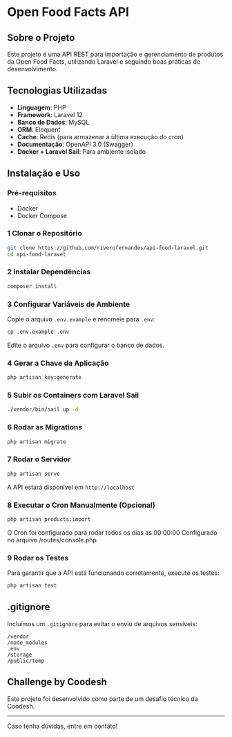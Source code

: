 # Open Food Facts API

## Sobre o Projeto
Este projeto é uma API REST para importação e gerenciamento de produtos da Open Food Facts, utilizando Laravel e seguindo boas práticas de desenvolvimento.

## Tecnologias Utilizadas
- **Linguagem**: PHP
- **Framework**: Laravel 12
- **Banco de Dados**: MySQL
- **ORM**: Eloquent
- **Cache**: Redis (para armazenar a última execução do cron)
- **Documentação**: OpenAPI 3.0 (Swagger)
- **Docker + Laravel Sail**: Para ambiente isolado

## Instalação e Uso

### **Pré-requisitos**
- Docker
- Docker Compose

### **1 Clonar o Repositório**
```sh
git clone https://github.com/riverofernandes/api-food-laravel.git
cd api-food-laravel
```

### **2 Instalar Dependências**
```sh
composer install
```

### **3 Configurar Variáveis de Ambiente**
Copie o arquivo `.env.example` e renomeie para `.env`:
```sh
cp .env.example .env
```
Edite o arquivo `.env` para configurar o banco de dados.

### **4 Gerar a Chave da Aplicação**
```sh
php artisan key:generate
```

### **5 Subir os Containers com Laravel Sail**
```sh
./vendor/bin/sail up -d
```

### **6 Rodar as Migrations**
```sh
php artisan migrate
```

### **7 Rodar o Servidor**
```sh
php artisan serve
```
A API estará disponível em `http://localhost`

### **8️ Executar o Cron Manualmente** (Opcional)
```sh
php artisan products:import
```
O Cron foi configurado para rodar todos os dias as 00:00:00
Configurado no arquivo /routes/console.php

### **9 Rodar os Testes**
Para garantir que a API está funcionando corretamente, execute os testes:
```sh
php artisan test
```

## .gitignore
Incluímos um `.gitignore` para evitar o envio de arquivos sensíveis:
```
/vendor
/node_modules
.env
/storage
/public/temp
```

## Challenge by Coodesh
Este projeto foi desenvolvido como parte de um desafio técnico da Coodesh.

---

Caso tenha dúvidas, entre em contato!

